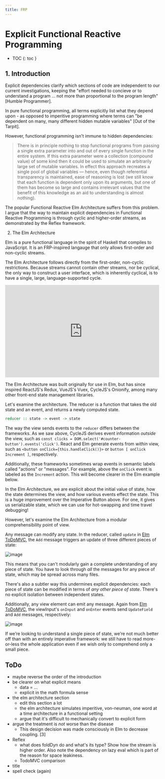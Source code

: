 ```yaml
---
title: FRP
---
```


# Explicit Functional Reactive Programming

* TOC
{: toc }

## 1. Introduction

Explicit dependencies clarify which sections of code are independent to our current investigations, keeping the "effort needed to concieve or to understand a program ... not more than proportional to the program length" [Humble Programmer].

In pure functional programming, all terms explicitly list what they depend upon - as opposed to imperitive programming where terms can "be dependent on many, many different hidden mutable variables" [Out of the Tarpit]. 

However, functional programming isn't immune to hidden dependencies:

> There is in principle nothing to stop functional programs from passing a single extra parameter into and out of every single function in the entire system. If this extra parameter were a collection (compound value) of some kind then it could be used to simulate an arbitrarily large set of mutable variables. In effect this approach recreates a single pool of global variables — hence, even though referential transparency is maintained, ease of reasoning is lost (we still know that each function is dependent only upon its arguments, but one of them has become so large and contains irrelevant values that the benefit of this knowledge as an aid to understanding is almost nothing).

The popular Functional Reactive Elm Architecture suffers from this problem. I argue that the way to maintain explicit dependencies in Functional Reactive Programming is through cyclic and higher-order streams, as demonstrated by the Reflex framework.

2. The Elm Architecture

Elm is a pure functional language in the spirit of Haskell that compiles to JavaScript. It is an FRP-inspired langauge that only allows first-order and non-cyclic streams. 

The Elm Architecture follows directly from the first-order, non-cyclic restrictions. Because streams cannot contain other streams, nor be cyclical, the only way to construct a user interface, which is inherently cyclical, is to have a single, large, language-supported cycle.

<iframe width="500" height="300" src="https://mermaidjs.github.io/mermaid-live-editor/#/view/eyJjb2RlIjoiXG5ncmFwaCBURFxuIFxucmVkdWNlci0tPnN0YXRlXG5zdGF0ZSAtLT4gdmlldyBcbnZpZXctLT58ZXZlbnR8cmVkdWNlclxuIiwibWVybWFpZCI6eyJ0aGVtZSI6ImRlZmF1bHQifX0" frameborder="0" allowfullscreen></iframe>

The Elm Architecture was built originally for use in Elm, but has since inspired ReactJS's Redux, VueJS's Vuex, CycleJS's Onionify, among many other front-end state management libraries.

Let's examine the architecture. The reducer is a function that takes the old state and an event, and returns a newly computed state.

```haskell
reducer :: state -> event -> state
```

The way the view sends events to the `reducer` differs between the frameworks. As we saw above, CycleJS derives event information *outside* the view, such as `const clicks = DOM.select('#counter-button').events('click')`. React and Elm generate events from *within* view, such as `<button onClick={this.handleClick()}>` or `button [ onClick Increment ]`, respectively.

Additionally, these frameworks sometimes wrap events in semantic labels called "actions" or "messages". For example, above the `onClick` event is labeled as the `Increment` action. This will become clearer in the Elm example below.

In the Elm Architecture, we are explicit about the initial value of state, how the state determines the view, and how various events effect the state. This is a huge improvement over the Imperative Button above. For one, it gives us serializable state, which we can use for hot-swapping and time travel debugging!

However, let's examine the Elm Architecture from a modular comprehensibility point of view. 

Any message can modify any state. In the reducer, called  `update` in [Elm ToDoMVC](https://github.com/evancz/elm-todomvc/blob/master/Todo.elm), the `Add` message triggers an update of three different pieces of state:

![image](https://user-images.githubusercontent.com/2288939/42886488-ab1c24c4-8a71-11e8-92f5-13dc2f282ad4.png)

This means that you can't modularly gain a complete understanding of any piece of state. You have to look through *all* the messages for any piece of state, which may be spread across many files.

There's also a subtler way this undermines explicit dependencies: each piece of state can be modified in terms of *any other piece of state*. There's no explicit isolation between independent states. 

Additionally, any view element can emit any message. Again from [Elm ToDoMVC](https://github.com/evancz/elm-todomvc/blob/master/Todo.elm), the viewInput's `onInput` and `onEnter` events send `UpdateField` and `Add` messages, respectively: 

![image](https://user-images.githubusercontent.com/2288939/42886260-13e14bb6-8a71-11e8-8961-044c1a596b8a.png)

If we’re looking to understand a single piece of state, we’re not much better off than with an entirely imperative framework: we still have to read more-or-less the whole application even if we wish only to comprehend only a small piece.

## ToDo

* maybe reverse the order of the introduction
* be clearer on what explicit means
  * data = ...
  * explicit in the math formula sense
* the elm architecture section
  * edit this section a lot 
  * the elm architecture simulates imperitive, von-neuman, one word at a time architecture in a functional setting
  * argue that it's difficult to mechanically convert to explicit form
* argue the treatment is *not* worse than the disease
  * This design decision was made consciously in Elm to decrease coupling. [3]
* Reflex 
  *  what does foldDyn do and what's its type? Show how the stream is higher order. Also note the dependency on lazy eval which is part of the reason for space leakiness.
  * TodoMVC comparison
* title
* spell check (again)


<script>

(function(i,s,o,g,r,a,m){i['GoogleAnalyticsObject']=r;i[r]=i[r]||function(){
(i[r].q=i[r].q||[]).push(arguments)},i[r].l=1*new Date();a=s.createElement(o),
m=s.getElementsByTagName(o)[0];a.async=1;a.src=g;m.parentNode.insertBefore(a,m)
})(window,document,'script','https://www.google-analytics.com/analytics.js','ga');

ga('create', 'UA-103157758-1', 'auto');
ga('send', 'pageview');

</script>
<script repoPath="stevekrouse/futureofcoding.org" type="text/javascript" src="/unbreakable-links/index.js"></script>
